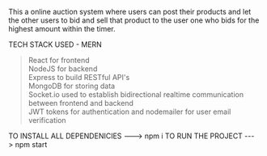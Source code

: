 This a online auction system where users can post their products and let the other users to bid and sell that product to the user one who bids for the highest amount within the timer.

TECH STACK USED - MERN
>React for frontend  
>NodeJS for backend  
>Express to build RESTful API's  
>MongoDB for storing data  
>Socket.io used to establish bidirectional realtime communication between frontend and backend  
>JWT tokens for authentication and nodemailer for user email verification  

TO INSTALL ALL DEPENDENICIES  ---> npm i
TO RUN THE PROJECT            ---> npm start

